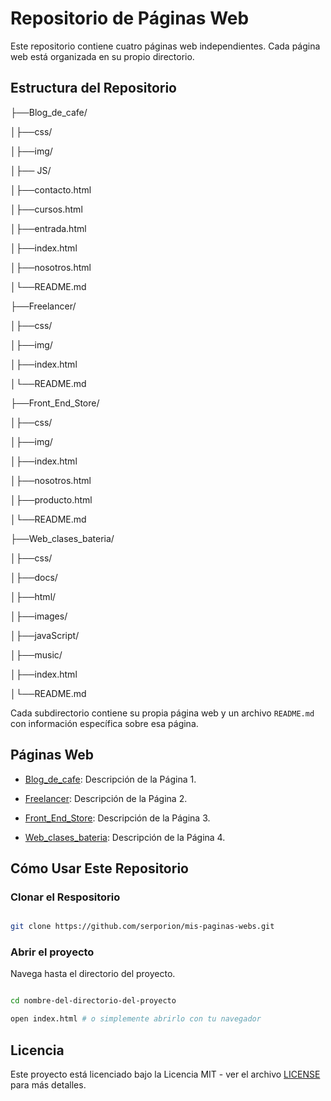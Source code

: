 # Repositorio de Páginas Web

Este repositorio contiene cuatro páginas web independientes. Cada página web está organizada en su propio directorio.

## Estructura del Repositorio

├──Blog_de_cafe/

│├──css/

│├──img/

│├── JS/

│├──contacto.html

│├──cursos.html

│├──entrada.html

│├──index.html

│├──nosotros.html

│└──README.md

├──Freelancer/

│├──css/

│├──img/

│├──index.html

│└──README.md

├──Front_End_Store/

│├──css/

│├──img/

│├──index.html

│├──nosotros.html

│├──producto.html

│└──README.md

├──Web_clases_bateria/

│├──css/

│├──docs/

│├──html/

│├──images/

│├──javaScript/

│├──music/

│├──index.html

│└──README.md

Cada subdirectorio contiene su propia página web y un archivo `README.md` con información específica sobre esa página.

## Páginas Web

- [Blog_de_cafe](Blog_de_cafe/README.md): Descripción de la Página 1.

- [Freelancer](Freelancer/README.md): Descripción de la Página 2.

- [Front_End_Store](Front_End_Store/README.md): Descripción de la Página 3.

- [Web_clases_bateria](Web_clases_bateria/README.md): Descripción de la Página 4.

## Cómo Usar Este Repositorio

### Clonar el Respositorio

```sh

git clone https://github.com/serporion/mis-paginas-webs.git

```


### Abrir el proyecto

Navega hasta el directorio del proyecto.

```sh

cd nombre-del-directorio-del-proyecto

open index.html # o simplemente abrirlo con tu navegador

```


## Licencia

Este proyecto está licenciado bajo la Licencia MIT - ver el archivo [LICENSE](LICENSE) para más detalles.
